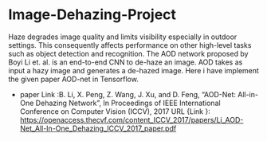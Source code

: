 # Image-Dehazing-Project
Haze degrades image quality and limits visibility especially in outdoor settings. This consequently affects performance on other high-level tasks such as object detection and recognition. The AOD network proposed by Boyi Li et. al. is an end-to-end CNN to de-haze an image. AOD takes as input a hazy image and generates a de-hazed image. Here i have implement  the given paper AOD-net in Tensorflow.

* paper Link :B. Li, X. Peng, Z. Wang, J. Xu, and D. Feng, “AOD-Net: All-in-One Dehazing Network”, In Proceedings of IEEE International Conference on Computer Vision (ICCV), 2017 URL {Link }: https://openaccess.thecvf.com/content_ICCV_2017/papers/Li_AOD-Net_All-In-One_Dehazing_ICCV_2017_paper.pdf 
